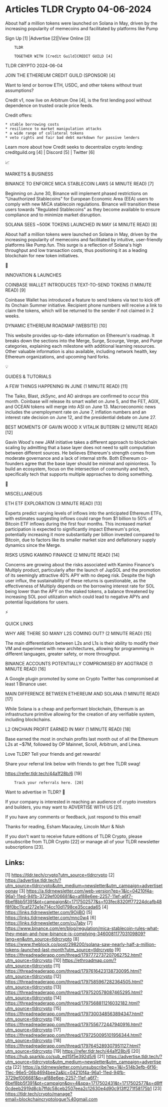 # Articles TLDR Crypto 04-06-2024

About half a million tokens were launched on Solana in May, driven by
the increasing popularity of memecoins and facilitated by platforms
like Pump  

 Sign Up [1] |Advertise [2]|View Online [3] 

		TLDR

		TOGETHER WITH [Credit Guild]CREDIT GUILD [4]

TLDR CRYPTO 2024-06-04

 JOIN THE ETHEREUM CREDIT GUILD (SPONSOR) [4] 

 Want to lend or borrow ETH, USDC, and other tokens without trust
assumptions?

Credit v1, now live on Arbitrum One [4], is the first lending pool
without dependence on trusted oracle price feeds.

Credit offers:

 	* stable borrowing costs
 	* resilience to market manipulation attacks
 	* a wide range of collateral tokens
 	* veto rights and fair bad debt markdown for passive lenders

Learn more about how Credit seeks to decentralize crypto lending:
creditguild.org [4] | Discord [5] | Twitter [6]

📈 

MARKETS & BUSINESS

 BINANCE TO ENFORCE MICA STABLECOIN LAWS (4 MINUTE READ) [7] 

 Beginning on June 30, Binance will implement phased restrictions on
"Unauthorized Stablecoins" for European Economic Area (EEA) users to
comply with new MiCA stablecoin regulations. Binance will transition
these users towards "Regulated Stablecoins" as they become available
to ensure compliance and to minimize market disruption. 

 SOLANA SEES ~500K TOKENS LAUNCHED IN MAY (4 MINUTE READ) [8] 

 About half a million tokens were launched on Solana in May, driven by
the increasing popularity of memecoins and facilitated by intuitive,
user-friendly platforms like Pump.fun. This surge is a reflection of
Solana's high throughput and low transaction costs, thus positioning
it as a leading blockchain for new token initiatives. 

🚀 

INNOVATION & LAUNCHES

 COINBASE WALLET INTRODUCES TEXT-TO-SEND TOKENS (1 MINUTE READ) [9] 

 Coinbase Wallet has introduced a feature to send tokens via text to
kick off its Onchain Summer initiative. Recipient phone numbers will
receive a link to claim the tokens, which will be returned to the
sender if not claimed in 2 weeks. 

 DYNAMIC ETHEREUM ROADMAP (WEBSITE) [10] 

 This website provides up-to-date information on Ethereum's roadmap.
It breaks down the sections into the Merge, Surge, Scourge, Verge, and
Purge categories, explaining each milestone with additional learning
resources. Other valuable information is also available, including
network health, key Ethereum organizations, and upcoming hard forks. 

💡 

GUIDES & TUTORIALS

 A FEW THINGS HAPPENING IN JUNE (1 MINUTE READ) [11] 

 The Taiko, Blast, zkSync, and AO airdrops are confirmed to occur this
month. Coinbase will release its smart wallet on June 5, and the FET,
AGIX, and OCEAN tokens will merge into ASI on June 13. Macroeconomic
news includes the unemployment rate on June 7, inflation numbers and
an interest rate decision on June 12, and the presidential debate on
June 27. 

 BEST MOMENTS OF GAVIN WOOD X VITALIK BUTERIN (2 MINUTE READ) [12] 

 Gavin Wood's new JAM initiative takes a different approach to
blockchain scaling by admitting that a base layer does not need to
split computation between different sources. He believes Ethereum's
strength comes from moderate governance and a lack of internal strife.
Both Ethereum co-founders agree that the base layer should be minimal
and opinionless. To build an ecosystem, focus on the intersection of
community and tech, specifically tech that supports multiple
approaches to doing something. 

🦄 

MISCELLANEOUS

 ETH ETF EXPLORATION (3 MINUTE READ) [13] 

 Experts predict varying levels of inflows into the anticipated
Ethereum ETFs, with estimates suggesting inflows could range from $1
billion to 50% of Bitcoin ETF inflows during the first four months.
This increased market participation is expected to significantly
impact Ethereum's price, potentially increasing it more substantially
per billion invested compared to Bitcoin, due to factors like its
smaller market size and deflationary supply dynamics since the Merge. 

 RISKS USING KAMINO FINANCE (2 MINUTE READ) [14] 

 Concerns are growing about the risks associated with Kamino Finance's
Multiply product, particularly after the launch of JupSOL and the
promotion of its seemingly attractive 40% APY with no depeg risk.
Despite the high user influx, the sustainability of these returns is
questionable, as the effectiveness of Multiply depends on the
borrowing interest rate for SOL being lower than the APY on the staked
tokens, a balance threatened by increasing SOL pool utilization which
could lead to negative APYs and potential liquidations for users. 

⚡ 

QUICK LINKS

 WHY ARE THERE SO MANY L2S COMING OUT? (2 MINUTE READ) [15] 

 The main differentiation between L2s and L1s is their ability to
modify their VM and experiment with new architectures, allowing for
programming in different languages, greater safety, or more
throughput. 

 BINANCE ACCOUNTS POTENTIALLY COMPROMISED BY AGGTRADE (1 MINUTE READ)
[16] 

 A Google plugin promoted by some on Crypto Twitter has compromised at
least 1 Binance user. 

 MAIN DIFFERENCE BETWEEN ETHEREUM AND SOLANA (1 MINUTE READ) [17] 

 While Solana is a cheap and performant blockchain, Ethereum is an
infrastructure primitive allowing for the creation of any verifiable
system, including blockchains. 

 L2 ONCHAIN PROFIT EARNED IN MAY (1 MINUTE READ) [18] 

 Base earned the most in onchain profits last month out of all the
Ethereum L2s at ~$7M, followed by OP Mainnet, Scroll, Arbitrum, and
Linea. 

Love TLDR? Tell your friends and get rewards!

 Share your referral link below with friends to get free TLDR swag! 

 https://refer.tldr.tech/44a1f28b/6 [19] 

		Track your referrals here. [20]

Want to advertise in TLDR? 📰

 If your company is interested in reaching an audience of crypto
investors and builders, you may want to ADVERTISE WITH US [21]. 

 If you have any comments or feedback, just respond to this email! 

Thanks for reading, 
Esham Macauley, Lincoln Murr & Nish 

If you don't want to receive future editions of TLDR Crypto, please
unsubscribe from TLDR Crypto [22] or manage all of your TLDR
newsletter subscriptions [23]. 

 

Links:
------
[1] https://tldr.tech/crypto?utm_source=tldrcrypto
[2] https://advertise.tldr.tech/?utm_source=tldrcrypto&utm_medium=newsletter&utm_campaign=advertisetopnav
[3] https://a.tldrnewsletter.com/web-version?ep=1&lc=04210f4a-96a1-11ed-94fb-3729ef006681&p=af88e6ee-2257-11ef-a6f7-6bef8bb5f391&pt=campaign&t=1717502577&s=f03fec8320ff77224dcafb48f8f0bc11caf272e1e714cc10d1798ce35ccada65
[4] https://links.tldrnewsletter.com/9OijBO
[5] https://links.tldrnewsletter.com/mnc0w4
[6] https://links.tldrnewsletter.com/cu7aby
[7] https://www.binance.com/en/blog/regulation/mica-stablecoin-rules-what-they-mean-and-how-binance-is-complying-346008117703109809?lang=en&utm_source=tldrcrypto
[8] https://www.theblock.co/post/298200/solana-saw-nearly-half-a-million-tokens-launched-last-month?utm_source=tldrcrypto
[9] https://threadreaderapp.com/thread/1797772737207062752.html?utm_source=tldrcrypto
[10] https://ethroadmap.com/?utm_source=tldrcrypto
[11] https://threadreaderapp.com/thread/1797616423138730095.html?utm_source=tldrcrypto
[12] https://threadreaderapp.com/thread/1797585967282364505.html?utm_source=tldrcrypto
[13] https://threadreaderapp.com/thread/1797520578087465295.html?utm_source=tldrcrypto
[14] https://threadreaderapp.com/thread/1797568811216032182.html?utm_source=tldrcrypto
[15] https://threadreaderapp.com/thread/1797300348563894347.html?utm_source=tldrcrypto
[16] https://threadreaderapp.com/thread/1797556772447940916.html?utm_source=tldrcrypto
[17] https://threadreaderapp.com/thread/1797250095101956344.html?utm_source=tldrcrypto
[18] https://threadreaderapp.com/thread/1797645289307951127.html?utm_source=tldrcrypto
[19] https://refer.tldr.tech/44a1f28b/6
[20] https://hub.sparklp.co/sub_ed15f5e392d5/6
[21] https://advertise.tldr.tech/?utm_source=tldrcrypto&utm_medium=newsletter&utm_campaign=advertisecta
[22] https://a.tldrnewsletter.com/unsubscribe?ep=1&l=514b3efb-6f16-11ec-96e5-06b4694bee2a&lc=04210f4a-96a1-11ed-94fb-3729ef006681&p=af88e6ee-2257-11ef-a6f7-6bef8bb5f391&pt=campaign&pv=4&spa=1717502431&t=1717502577&s=d8ff0cdeeb2919d8cb7ffdc58ceb2507eea2c12630e4d90c913ff271f58175b1
[23] https://tldr.tech/crypto/manage?email=blockchaincryptologue%40gmail.com